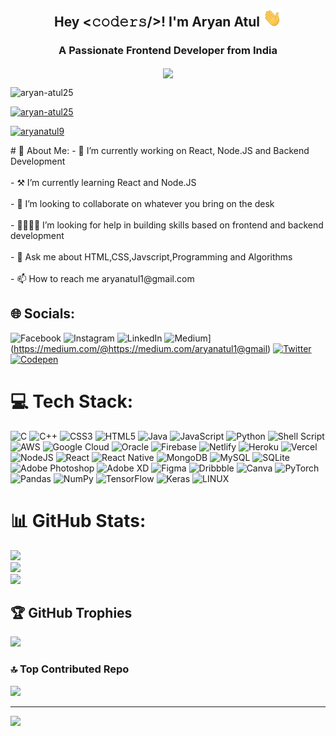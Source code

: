 <h2 align="center"> Hey <𝚌𝚘𝚍𝚎𝚛𝚜/>! I'm Aryan Atul <img src="https://raw.githubusercontent.com/ABSphreak/ABSphreak/master/gifs/Hi.gif" width="30"></h2>
<h3 align="center">A Passionate Frontend Developer from India</h3>
<p align='center'>
<img align="center" src="https://repository-images.githubusercontent.com/462900780/0a10af70-6cbf-46df-9071-0ff586a3b1d6" >
</p>

<p align="left"> <img src="https://komarev.com/ghpvc/?username=aryan-atul25&label=Profile%20views&color=0e75b6&style=flat" alt="aryan-atul25" /> </p>

<p align="left"> <a href="https://github.com/ryo-ma/github-profile-trophy"><img src="https://github-profile-trophy.vercel.app/?username=aryan-atul25" alt="aryan-atul25" /></a> </p>

<p align="left"> <a href="https://twitter.com/aryanatul9" target="blank"><img src="https://img.shields.io/twitter/follow/aryanatul9?logo=twitter&style=for-the-badge" alt="aryanatul9" /></a> </p>
# 💫 About Me:
- 🔭 I’m currently working on React, Node.JS and Backend Development<br><br>- ⚒ I’m currently learning React and Node.JS<br><br>- 🙌 I’m looking to collaborate on whatever you bring on the desk<br><br>- 🫱🏻‍🫲🏼 I’m looking for help in building skills based on frontend and backend development<br><br>- 🔡 Ask me about HTML,CSS,Javscript,Programming and Algorithms<br><br>- 📫 How to reach me aryanatul1@gmail.com


## 🌐 Socials:
![Facebook](https://img.shields.io/badge/Facebook-%231877F2.svg?logo=Facebook&logoColor=white)
![Instagram](https://img.shields.io/badge/Instagram-%23E4405F.svg?logo=Instagram&logoColor=white)
![LinkedIn](https://img.shields.io/badge/LinkedIn-%230077B5.svg?logo=linkedin&logoColor=white)
![Medium](https://img.shields.io/badge/Medium-12100E?logo=medium&logoColor=white)](https://medium.com/@https://medium.com/aryanatul1@gmail) [![Twitter](https://img.shields.io/badge/Twitter-%231DA1F2.svg?logo=Twitter&logoColor=white)](https://twitter.com/https://twitter.com/aryanatul9) [![Codepen](https://img.shields.io/badge/Codepen-000000?style=for-the-badge&logo=codepen&logoColor=white)](https://codepen.io/https://www.hackerrank.com/aryanatul) 

# 💻 Tech Stack:
![C](https://img.shields.io/badge/c-%2300599C.svg?style=for-the-badge&logo=c&logoColor=white) ![C++](https://img.shields.io/badge/c++-%2300599C.svg?style=for-the-badge&logo=c%2B%2B&logoColor=white) ![CSS3](https://img.shields.io/badge/css3-%231572B6.svg?style=for-the-badge&logo=css3&logoColor=white) ![HTML5](https://img.shields.io/badge/html5-%23E34F26.svg?style=for-the-badge&logo=html5&logoColor=white) ![Java](https://img.shields.io/badge/java-%23ED8B00.svg?style=for-the-badge&logo=java&logoColor=white) ![JavaScript](https://img.shields.io/badge/javascript-%23323330.svg?style=for-the-badge&logo=javascript&logoColor=%23F7DF1E) ![Python](https://img.shields.io/badge/python-3670A0?style=for-the-badge&logo=python&logoColor=ffdd54) ![Shell Script](https://img.shields.io/badge/shell_script-%23121011.svg?style=for-the-badge&logo=gnu-bash&logoColor=white) ![AWS](https://img.shields.io/badge/AWS-%23FF9900.svg?style=for-the-badge&logo=amazon-aws&logoColor=white) ![Google Cloud](https://img.shields.io/badge/Google%20Cloud-%234285F4.svg?style=for-the-badge&logo=google-cloud&logoColor=white) ![Oracle](https://img.shields.io/badge/Oracle-F80000?style=for-the-badge&logo=oracle&logoColor=white) ![Firebase](https://img.shields.io/badge/firebase-%23039BE5.svg?style=for-the-badge&logo=firebase) ![Netlify](https://img.shields.io/badge/netlify-%23000000.svg?style=for-the-badge&logo=netlify&logoColor=#00C7B7) ![Heroku](https://img.shields.io/badge/heroku-%23430098.svg?style=for-the-badge&logo=heroku&logoColor=white) ![Vercel](https://img.shields.io/badge/vercel-%23000000.svg?style=for-the-badge&logo=vercel&logoColor=white) ![NodeJS](https://img.shields.io/badge/node.js-6DA55F?style=for-the-badge&logo=node.js&logoColor=white) ![React](https://img.shields.io/badge/react-%2320232a.svg?style=for-the-badge&logo=react&logoColor=%2361DAFB) ![React Native](https://img.shields.io/badge/react_native-%2320232a.svg?style=for-the-badge&logo=react&logoColor=%2361DAFB) ![MongoDB](https://img.shields.io/badge/MongoDB-%234ea94b.svg?style=for-the-badge&logo=mongodb&logoColor=white) ![MySQL](https://img.shields.io/badge/mysql-%2300f.svg?style=for-the-badge&logo=mysql&logoColor=white) ![SQLite](https://img.shields.io/badge/sqlite-%2307405e.svg?style=for-the-badge&logo=sqlite&logoColor=white) ![Adobe Photoshop](https://img.shields.io/badge/adobephotoshop-%2331A8FF.svg?style=for-the-badge&logo=adobephotoshop&logoColor=white) ![Adobe XD](https://img.shields.io/badge/Adobe%20XD-470137?style=for-the-badge&logo=Adobe%20XD&logoColor=#FF61F6) 	![Figma](https://img.shields.io/badge/figma-%23F24E1E.svg?style=for-the-badge&logo=figma&logoColor=white) ![Dribbble](https://img.shields.io/badge/Dribbble-EA4C89?style=for-the-badge&logo=dribbble&logoColor=white) ![Canva](https://img.shields.io/badge/Canva-%2300C4CC.svg?style=for-the-badge&logo=Canva&logoColor=white) ![PyTorch](https://img.shields.io/badge/PyTorch-%23EE4C2C.svg?style=for-the-badge&logo=PyTorch&logoColor=white) ![Pandas](https://img.shields.io/badge/pandas-%23150458.svg?style=for-the-badge&logo=pandas&logoColor=white) ![NumPy](https://img.shields.io/badge/numpy-%23013243.svg?style=for-the-badge&logo=numpy&logoColor=white) ![TensorFlow](https://img.shields.io/badge/TensorFlow-%23FF6F00.svg?style=for-the-badge&logo=TensorFlow&logoColor=white) ![Keras](https://img.shields.io/badge/Keras-%23D00000.svg?style=for-the-badge&logo=Keras&logoColor=white) ![LINUX](https://img.shields.io/badge/Linux-FCC624?style=for-the-badge&logo=linux&logoColor=black)
# 📊 GitHub Stats:
![](https://github-readme-stats.vercel.app/api?username=ARYAN-ATUL25&theme=dark&hide_border=false&include_all_commits=true&count_private=true)<br/>
![](https://github-readme-streak-stats.herokuapp.com/?user=ARYAN-ATUL25&theme=dark&hide_border=false)<br/>
![](https://github-readme-stats.vercel.app/api/top-langs/?username=ARYAN-ATUL25&theme=dark&hide_border=false&include_all_commits=true&count_private=true&layout=compact)

## 🏆 GitHub Trophies
![](https://github-profile-trophy.vercel.app/?username=ARYAN-ATUL25&theme=radical&no-frame=false&no-bg=true&margin-w=4)

### 🔝 Top Contributed Repo
![](https://github-contributor-stats.vercel.app/api?username=ARYAN-ATUL25&limit=5&theme=dark&combine_all_yearly_contributions=true)

---
[![](https://visitcount.itsvg.in/api?id=ARYAN-ATUL25&icon=0&color=0)](https://visitcount.itsvg.in)

